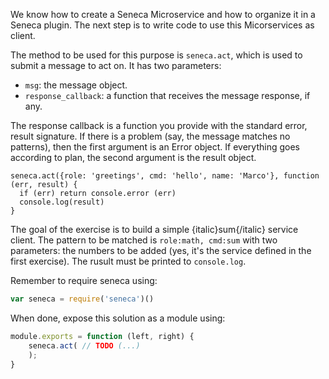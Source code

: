 We know how to create a Seneca Microservice and how to organize it in a Seneca
plugin. The next step is to write code to use this Micorservices as client.

The method to be used for this purpose is `seneca.act`, which is used to submit
a message to act on. It has two parameters:
* `msg`: the message object.
* `response_callback`: a function that receives the message response, if any.

The response callback is a function you provide with the standard error, result signature. If there is a problem (say, the message matches no patterns), then the first argument is an Error object. If everything goes according to plan, the second argument is the result object.

```
seneca.act({role: 'greetings', cmd: 'hello', name: 'Marco'}, function (err, result) {
  if (err) return console.error (err)
  console.log(result)
}
```
The goal of the exercise is to build a simple {italic}sum{/italic} service client.
The pattern to be matched is `role:math, cmd:sum` with two parameters: the numbers
to be added (yes, it's the service defined in the first exercise). The rusult must be
printed to `console.log`.

Remember to require seneca using:

``` javascript
var seneca = require('seneca')()
```

When done, expose this solution as a module using:

``` javascript
module.exports = function (left, right) {
    seneca.act( // TODO (...)
    );
}
```
